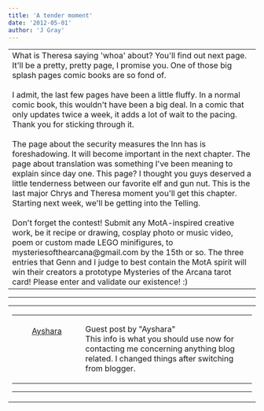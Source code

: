 ```yaml
---
title: 'A tender moment'
date: '2012-05-01'
author: 'J Gray'
---
```


<div>
<!-- Main content here -->
<table border="0" class="post"><tbody><tr><td>
   
   <div class="post_body">
       What is Theresa saying 'whoa' about? You'll find out next page. It'll be a pretty, pretty page, I promise you. One of those big splash pages comic books are so fond of.<br><br>I admit, the last few pages have been a little fluffy. In a normal comic book, this wouldn't have been a big deal. In a comic that only updates twice a week, it adds a lot of wait to the pacing. Thank you for sticking through it. <br><br>The page about the security measures the Inn has is foreshadowing. It will become important in the next chapter. The page about translation was something I've been meaning to explain since day one. This page? I thought you guys deserved a little tenderness between our favorite elf and gun nut. This is the last major Chrys and Theresa moment you'll get this chapter. Starting next week, we'll be getting into the Telling.<br><br>Don't forget the contest! Submit any MotA-inspired creative work, be it recipe or drawing, cosplay photo or music video, poem or custom made LEGO minifigures, to mysteriesofthearcana@gmail.com by the 15th or so. The three entries that Genn and I judge to best contain the MotA spirit will win their creators a prototype Mysteries of the Arcana tarot card! Please enter and validate our existence! :)<br>
   </div>
   </td></tr>
   </tbody></table><hr><table style="width:100%; border:0;" class="comment_table"><tbody><tr><td width="100%"><a name=""> </a><div style="width:100%;" class="comment"><table border="0" width="100%"><tbody><tr><td align="center" valign="top" width="125">
<span class="comment_title"><center><br><a href="https://taiyoutenshi.wordpress.com" target="_blank">Ayshara</a><br></center><a name="1016">&nbsp;</a></span><br>
<center><img src="https://www.gravatar.com/avatar.php?gravatar_id=a92f2826c887981e6f7dff4046f541ea&amp;default=http%3A%2F%2Fmysteriesofthearcana.com%2Ftemplates%2Fmain%2Fimages%2Favatar.gif&amp;size=80&amp;rating=g" border="0" alt=""></center>
</td>
<td valign="top">


<p class="comment_text"> </p><p class="comment_text"><span class="forum_info">Guest post by "Ayshara"</span><br> This info is what you should use now for contacting me concerning anything blog related. I changed things after switching from blogger.</p>
 

</td></tr></tbody></table>
<hr></div></td></tr></tbody></table>
<!-- End main content -->
              </div>
